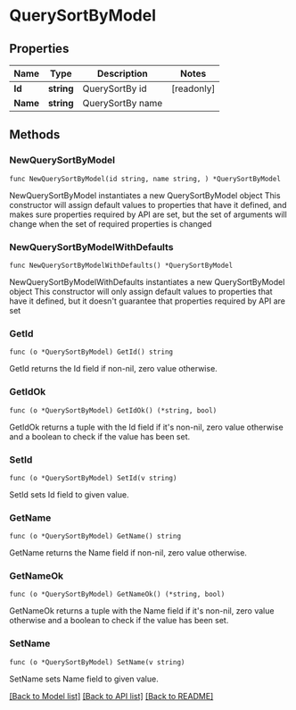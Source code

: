 # QuerySortByModel

## Properties

Name | Type | Description | Notes
------------ | ------------- | ------------- | -------------
**Id** | **string** | QuerySortBy id | [readonly] 
**Name** | **string** | QuerySortBy name | 

## Methods

### NewQuerySortByModel

`func NewQuerySortByModel(id string, name string, ) *QuerySortByModel`

NewQuerySortByModel instantiates a new QuerySortByModel object
This constructor will assign default values to properties that have it defined,
and makes sure properties required by API are set, but the set of arguments
will change when the set of required properties is changed

### NewQuerySortByModelWithDefaults

`func NewQuerySortByModelWithDefaults() *QuerySortByModel`

NewQuerySortByModelWithDefaults instantiates a new QuerySortByModel object
This constructor will only assign default values to properties that have it defined,
but it doesn't guarantee that properties required by API are set

### GetId

`func (o *QuerySortByModel) GetId() string`

GetId returns the Id field if non-nil, zero value otherwise.

### GetIdOk

`func (o *QuerySortByModel) GetIdOk() (*string, bool)`

GetIdOk returns a tuple with the Id field if it's non-nil, zero value otherwise
and a boolean to check if the value has been set.

### SetId

`func (o *QuerySortByModel) SetId(v string)`

SetId sets Id field to given value.


### GetName

`func (o *QuerySortByModel) GetName() string`

GetName returns the Name field if non-nil, zero value otherwise.

### GetNameOk

`func (o *QuerySortByModel) GetNameOk() (*string, bool)`

GetNameOk returns a tuple with the Name field if it's non-nil, zero value otherwise
and a boolean to check if the value has been set.

### SetName

`func (o *QuerySortByModel) SetName(v string)`

SetName sets Name field to given value.



[[Back to Model list]](../README.md#documentation-for-models) [[Back to API list]](../README.md#documentation-for-api-endpoints) [[Back to README]](../README.md)


